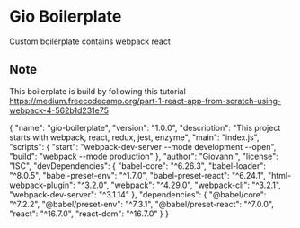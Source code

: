 # Gio Boilerplate
Custom boilerplate contains webpack react

## Note
This boilerplate is build by following this tutorial
https://medium.freecodecamp.org/part-1-react-app-from-scratch-using-webpack-4-562b1d231e75


{
  "name": "gio-boilerplate",
  "version": "1.0.0",
  "description": "This project starts with webpack, react, redux, jest, enzyme",
  "main": "index.js",
  "scripts": {
    "start": "webpack-dev-server --mode development --open",
    "build": "webpack --mode production"
  },
  "author": "Giovanni",
  "license": "ISC",
  "devDependencies": {
    "babel-core": "^6.26.3",
    "babel-loader": "^8.0.5",
    "babel-preset-env": "^1.7.0",
    "babel-preset-react": "^6.24.1",
    "html-webpack-plugin": "^3.2.0",
    "webpack": "^4.29.0",
    "webpack-cli": "^3.2.1",
    "webpack-dev-server": "^3.1.14"
  },
  "dependencies": {
    "@babel/core": "^7.2.2",
    "@babel/preset-env": "^7.3.1",
    "@babel/preset-react": "^7.0.0",
    "react": "^16.7.0",
    "react-dom": "^16.7.0"
  }
}

